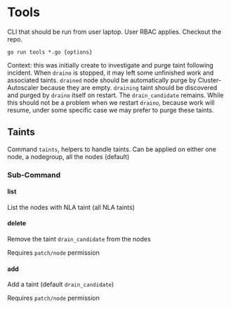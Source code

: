 # Tools

CLI that should be run from user laptop. User RBAC applies.
Checkout the repo.

`go run tools *.go {options}`

Context: this was initially create to investigate and purge taint following incident. When `draino` is stopped, it may left some unfinished work and associated taints.
`drained` node should be automatically purge by Cluster-Autoscaler because they are empty. 
`draining` taint should be discovered and purged by `draino` itself on restart.
The `drain_candidate` remains. While this should not be a problem when we restart `draino`, because work will resume, under some specific case we may prefer to purge these taints.

## Taints

Command `taints`, helpers to handle taints. Can be applied on either one node, a nodegroup, all the nodes (default)

### Sub-Command 
#### list
List the nodes with NLA taint (all NLA taints)

#### delete
Remove the taint `drain_candidate` from the nodes

Requires `patch/node` permission

#### add
Add a taint (default `drain_candidate`)

Requires `patch/node` permission

